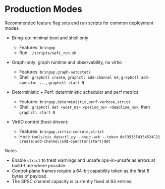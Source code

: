 # Production Modes

Recommended feature flag sets and run scripts for common deployment modes.

- Bring-up: minimal boot and shell only
  - Features: `bringup`
  - Run: `./scripts/uefi_run.sh`

- Graph-only: graph runtime and observability, no virtio
  - Features: `bringup,graph-autostats`
  - Shell: `graphctl create`, `graphctl add-channel 64`, `graphctl add-operator ...`, `graphctl start N`

- Deterministic + Perf: deterministic scheduler and perf metrics
  - Features: `bringup,deterministic,perf-verbose,strict`
  - Shell: `graphctl det <wcet_ns> <period_ns> <deadline_ns>`, then `graphctl start N`

- VirtIO control (host-driven):
  - Features: `bringup,virtio-console,strict`
  - Host: `tools/sis_datactl.py --wait-ack --token 0x53535F4354524C21 create|add-channel|add-operator|start|det`

Notes
- Enable `strict` to treat warnings and unsafe ops-in-unsafe as errors at build-time where possible.
- Control-plane frames require a 64-bit capability token as the first 8 bytes of payload.
- The SPSC channel capacity is currently fixed at 64 entries.

